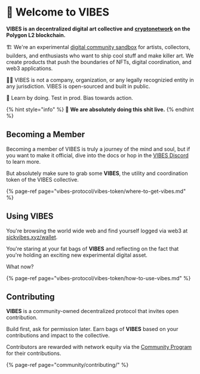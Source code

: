 # 🌈 Welcome to VIBES

**VIBES is an decentralized digital art collective and** [**cryptonetwork**](vibes-protocol/vibes-token/) **on the Polygon L2 blockchain.**

🏗️ We're an experimental [digital community sandbox](community/governance.md) for artists, collectors,  builders, and enthusiasts who want to ship cool stuff and make killer art. We create products that push the boundaries of NFTs, digital coordination, and web3 applications.

🏴‍☠️ VIBES is not a company, organization, or any legally recognizied entity in any jurisdiction. VIBES is open-sourced and built in public.

💖 Learn by doing. Test in prod. Bias towards action.

{% hint style="info" %}
🚧 **We are absolutely doing this shit live.**
{% endhint %}

## Becoming a Member

Becoming a member of VIBES is truly a journey of the mind and soul, but if you want to make it official, dive into the docs or hop in the [VIBES Discord](https://discord.gg/qDrsjcGR2F) to learn more.

But absolutely make sure to grab some **VIBES**, the utility and coordination token of the VIBES collective.

{% page-ref page="vibes-protocol/vibes-token/where-to-get-vibes.md" %}

## Using VIBES

You're browsing the world wide web and find yourself logged via web3 at [sickvibes.xyz/wallet](https://sickvibes.xyz/wallet). 

You're staring at your fat bags of **VIBES** and reflecting on the fact that you're holding an exciting new experimental digital asset.

What now?

{% page-ref page="vibes-protocol/vibes-token/how-to-use-vibes.md" %}

## Contributing

**VIBES** is a community-owned decentralized protocol that invites open contribution. 

Build first, ask for permission later. Earn bags of **VIBES** based on your contributions and impact to the collective.

Contributors are rewarded with network equity via the [Community Program](vibes-protocol/vibes-token/#community-stipends-and-bounties) for their contributions.

{% page-ref page="community/contributing/" %}

